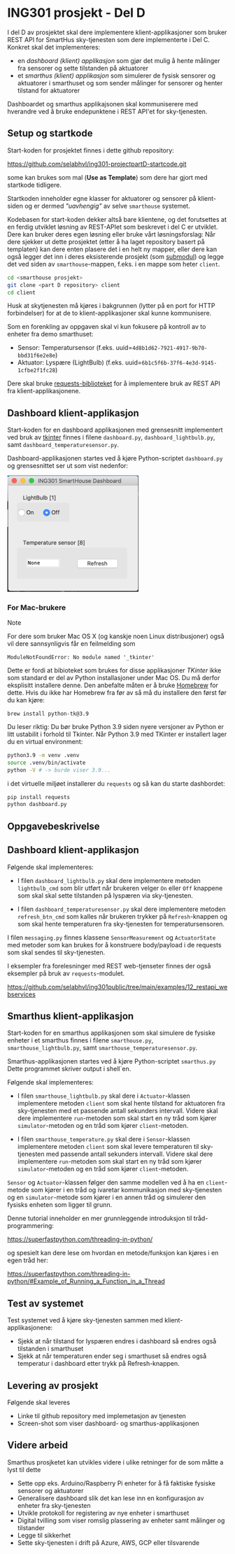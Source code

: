 # ING301 prosjekt - Del D

I del D av prosjektet skal dere implementere klient-applikasjoner som bruker REST API for SmartHus sky-tjenesten som dere implementerte i Del C. Konkret skal det implementeres:

- en *dashboard (klient) applikasjon* som gjør det mulig å hente målinger fra sensorer og sette tilstanden på aktuatorer
- et *smarthus (klient) applikasjon* som simulerer de fysisk sensorer og aktuatorer i smarthuset og som sender målinger for sensorer og henter tilstand for aktuatorer 

Dashboardet og smarthus applikajsonen skal kommuniserere med hverandre ved å bruke endepunktene i REST API'et for sky-tjenesten.

## Setup og startkode

Start-koden for prosjektet finnes i dette github repository: 

https://github.com/selabhvl/ing301-projectpartD-startcode.git

some kan brukes som mal (**Use as Template**) som dere har gjort med startkode tidligere.

Startkoden inneholder egne klasser for aktuatorer og sensorer på klient-siden og er dermed _"uavhengig"_ av selve `smarthouse` systemet.  

Kodebasen for start-koden dekker altså bare klientene, og det forutsettes at en ferdig utviklet løsning av REST-APIet som beskrevet i 
del C er utviklet. Dere kan bruker deres egen løsning eller bruke vårt løsningsforslag:
Når dere sjekker ut dette prosjektet (etter å ha laget repository basert på templaten) kan dere enten plasere  det i en helt ny mapper, eller dere kan også legger det inn i deres eksisterende prosjekt (som [submodul](https://git-scm.com/book/en/v2/Git-Tools-Submodules)) og legge det ved siden av `smarthouse`-mappen, f.eks. i en mappe som heter `client`.

```bash
cd <smarthouse prosjekt>
git clone <part D repository> client
cd client
```


Husk at skytjenesten må kjøres i bakgrunnen (lytter på en port for HTTP forbindelser) for at de to klient-applikasjoner skal kunne kommunisere.

Som en forenkling av oppgaven skal vi kun fokusere på kontroll av to enheter fra demo smarthuset:

- Sensor: Temperatursensor (f.eks. uuid=`4d8b1d62-7921-4917-9b70-bbd31f6e2e8e`)
- Aktuator: Lyspære (LightBulb) (f.eks. uuid=`6b1c5f6b-37f6-4e3d-9145-1cfbe2f1fc28`)

Dere skal bruke [requests-biblioteket](https://requests.readthedocs.io/en/latest/) for å implementere bruk av REST API fra klient-applikasjonene.

## Dashboard klient-applikasjon
 
Start-koden for en dashboard applikasjonen med grensesnitt implementert ved bruk av [tkinter](https://docs.python.org/3/library/tkinter.html) finnes i filene `dashboard.py`, `dashboard_lightbulb.py`, samt `dashboard_temperaturesensor.py`. 

Dashboard-applikasjonen startes ved å kjøre Python-scriptet `dashboard.py` og grensesnittet ser ut som vist nedenfor:

<img src="assets/dashboard.png" alt= “” width="300">

### For Mac-brukere

> [!NOTE]
> For dere som bruker Mac OS X (og kanskje noen Linux distribusjoner) også vil dere sannsynligvis får en feilmelding som 
> ```
> ModuleNotFoundError: No module named '_tkinter'
> ```
> Dette er fordi at bibioteket som brukes for disse applikasjoner _TKinter_ ikke som standard er del av Python installasjoner
> under Mac OS. Du må derfor eksplisitt installere denne. 
> Den anbefalte måten er å bruke [Homebrew](https://brew.sh/) for dette. Hvis du ikke har Homebrew fra før av så må du installere den først før du kan kjøre:
> ```
> brew install python-tk@3.9
> ```
> Du leser riktig: Du bør bruke Python 3.9 siden nyere versjoner av Python er litt ustabilit i forhold til Tkinter. 
> Når Python 3.9 med TKinter er installert lager du en virtual environment:
> ```bash
> python3.9 -m venv .venv
> source .venv/bin/activate
> python -V # -> burde viser 3.9...
> ```
> i det virtuelle miljøet installerer du `requests` og så kan du starte dashbordet:
> ```bash
> pip install requests 
> python dashboard.py
> ```

## Oppgavebeskrivelse

## Dashboard klient-applikasjon

Følgende skal implementeres:

- I filen `dashboard_lightbulb.py` skal dere implementere metoden `lightbulb_cmd` som blir utført når brukeren velger `On` eller `Off` knappene som skal skal sette tilstanden på lyspæren via sky-tjenesten.

- I filen `dashboard_temperaturesensor.py` skal dere implementere metoden `refresh_btn_cmd` som kalles når brukeren trykker på `Refresh`-knappen og som skal hente temperaturen fra sky-tjenesten for temperatursensoren. 

I filen `messaging.py` finnes klassene `SensorMeasurement` og `ActuatorState` med metoder som kan brukes for å konstruere body/payload i de requests som skal sendes til sky-tjenesten. 

I eksempler fra forelesninger med REST web-tjenseter finnes der også eksempler på bruk av `requests`-modulet.

https://github.com/selabhvl/ing301public/tree/main/examples/12_restapi_webservices

## Smarthus klient-applikasjon

Start-koden for en smarthus applikasjonen som skal simulere de fysiske enheter i et smarthus finnes i filene `smarthouse.py`, `smarthouse_lightbulb.py`, samt `smarthouse_temperaturesensor.py`. 

Smarthus-applikasjonen startes ved å kjøre Python-scriptet `smarthus.py` Dette programmet skriver output i shell`en.

Følgende skal implementeres:

- I filen `smarthouse_lightbulb.py` skal dere i `Actuator`-klassen implementere metoden `client` som skal hente tilstand for aktuatoren fra sky-tjenesten med et passende antall sekunders intervall. Videre skal dere implementere `run`-metoden som skal start en ny tråd som kjører `simulator`-metoden og en tråd som kjører `client`-metoden.

- I filen `smarthouse_temperature.py` skal dere i `Sensor`-klassen implementere metoden `client` som skal levere temperaturen til sky-tjenesten med passende antall sekunders intervall. Videre skal dere implementere `run`-metoden som skal start en ny tråd som kjører `simulator`-metoden og en tråd som kjører `client`-metoden.

`Sensor` og `Actuator`-klassen følger den samme modellen ved å ha en `client`-metode som kjører i en tråd og ivaretar kommunikasjon med sky-tjenesten og en `simulator`-metode som kjører i en annen tråd og simulerer den fysisks enheten som ligger til grunn.

Denne tutorial inneholder en mer grunnleggende introduksjon til tråd-programmering:

https://superfastpython.com/threading-in-python/ 

og spesielt kan dere lese om hvordan en metode/funksjon kan kjøres i en egen tråd her:

https://superfastpython.com/threading-in-python/#Example_of_Running_a_Function_in_a_Thread

## Test av systemet

Test systemet ved å kjøre sky-tjenesten sammen med klient-applikasjonene:

- Sjekk at når tilstand for lyspæren endres i dashboard så endres også tilstanden i smarthuset
- Sjekk at når temperaturen ender seg i smarthuset så endres også temperatur i dashboard etter trykk på Refresh-knappen.

## Levering av prosjekt

Følgende skal leveres

- Linke til github repository med implemetasjon av tjenesten
- Screen-shot som viser dashboard- og smarthus-applikasjonen

## Videre arbeid

Smarthus prosjketet kan utvikles videre i ulike retninger for de som måtte a lyst til dette

- Sette opp eks. Arduino/Raspberry Pi enheter for å få faktiske fysiske sensorer og aktuatorer
- Generalisere dashboard slik det kan lese inn en konfigurasjon av enheter fra sky-tjenesten
- Utvikle protokoll for registering av nye enheter i smarthuset
- Digital tvilling som viser romslig plassering av enheter samt målinger og tilstander
- Legge til sikkerhet
- Sette sky-tjenesten i drift på Azure, AWS, GCP eller tilsvarende
